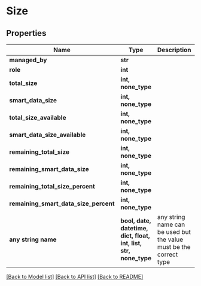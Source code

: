 # Size


## Properties
Name | Type | Description | Notes
------------ | ------------- | ------------- | -------------
**managed_by** | **str** |  | 
**role** | **int** |  | 
**total_size** | **int, none_type** |  | [readonly] 
**smart_data_size** | **int, none_type** |  | [readonly] 
**total_size_available** | **int, none_type** |  | [readonly] 
**smart_data_size_available** | **int, none_type** |  | [readonly] 
**remaining_total_size** | **int, none_type** |  | [readonly] 
**remaining_smart_data_size** | **int, none_type** |  | [readonly] 
**remaining_total_size_percent** | **int, none_type** |  | [readonly] 
**remaining_smart_data_size_percent** | **int, none_type** |  | [readonly] 
**any string name** | **bool, date, datetime, dict, float, int, list, str, none_type** | any string name can be used but the value must be the correct type | [optional]

[[Back to Model list]](../README.md#documentation-for-models) [[Back to API list]](../README.md#documentation-for-api-endpoints) [[Back to README]](../README.md)


